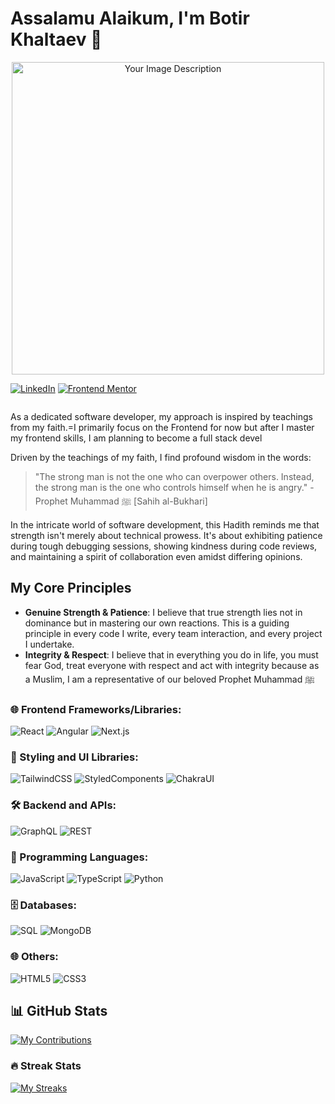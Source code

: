 # Assalamu Alaikum, I'm Botir Khaltaev 👋
<div align="center">
  <img src="https://i.redd.it/6kmghsev58j71.jpg" width="500" alt="Your Image Description">
</div>





[![LinkedIn](https://img.shields.io/badge/LinkedIn-0077B5?style=for-the-badge&logo=linkedin&logoColor=white)](https://www.linkedin.com/in/botir-khaltaev-964977264/)
[![Frontend Mentor](https://img.shields.io/badge/Frontend%20Mentor-4C4C4C?style=for-the-badge&logo=frontendmentor&logoColor=white)](https://www.frontendmentor.io/profile/botirk38)

<img src="https://komarev.com/ghpvc/?username=botirk38 &style=flat-square&color=blue" alt=""/>


As a dedicated software developer, my approach is inspired by teachings from my faith.=I primarily focus on the Frontend for now but after I master my frontend skills, I am planning to become a full stack devel



Driven by the teachings of my faith, I find profound wisdom in the words:

> "The strong man is not the one who can overpower others. Instead, the strong man is the one who controls himself when he is angry." - Prophet Muhammad ﷺ [Sahih al-Bukhari]

In the intricate world of software development, this Hadith reminds me that strength isn't merely about technical prowess. It's about exhibiting patience during tough debugging sessions, showing kindness during code reviews, and maintaining a spirit of collaboration even amidst differing opinions.

## My Core Principles

- **Genuine Strength & Patience**: I believe that true strength lies not in dominance but in mastering our own reactions. This is a guiding principle in every code I write, every team interaction, and every project I undertake.
- **Integrity & Respect**: I believe that in everything you do in life, you must fear God, treat everyone with respect and act with integrity because as a Muslim, I am a representative of our beloved Prophet Muhammad ﷺ 


### 🌐 Frontend Frameworks/Libraries:
![React](https://img.shields.io/badge/-React-20232a?style=for-the-badge&logo=react&logoColor=white)
![Angular](https://img.shields.io/badge/-Angular-red?style=for-the-badge&logo=angular&logoColor=white)
![Next.js](https://img.shields.io/badge/-Next.js-black?style=for-the-badge&logo=next.js&logoColor=white)

### 💅 Styling and UI Libraries:
![TailwindCSS](https://img.shields.io/badge/-TailwindCSS-38B2AC?style=for-the-badge&logo=tailwind-css&logoColor=white)
![StyledComponents](https://img.shields.io/badge/-Styled%20Components-DB7093?style=for-the-badge&logo=styled-components&logoColor=white)
![ChakraUI](https://img.shields.io/badge/-ChakraUI-319795?style=for-the-badge)

### 🛠️ Backend and APIs:
![GraphQL](https://img.shields.io/badge/-GraphQL-E10098?style=for-the-badge&logo=graphql&logoColor=white)
![REST](https://img.shields.io/badge/-REST-02569B?style=for-the-badge)

### 📜 Programming Languages:
![JavaScript](https://img.shields.io/badge/-JavaScript-F7DF1E?style=for-the-badge&logo=javascript&logoColor=black)
![TypeScript](https://img.shields.io/badge/-TypeScript-007ACC?style=for-the-badge&logo=typescript&logoColor=white)
![Python](https://img.shields.io/badge/-Python-3776AB?style=for-the-badge&logo=python&logoColor=white)

### 🗄️ Databases:
![SQL](https://img.shields.io/badge/-SQL-336791?style=for-the-badge)
![MongoDB](https://img.shields.io/badge/-MongoDB-black?style=for-the-badge&logo=mongodb&logoColor=white)

### 🌐 Others:
![HTML5](https://img.shields.io/badge/-HTML5-E34F26?style=for-the-badge&logo=html5&logoColor=white)
![CSS3](https://img.shields.io/badge/-CSS3-1572B6?style=for-the-badge&logo=css3&logoColor=white)



## 📊 GitHub Stats

[![My Contributions](https://github-readme-stats.vercel.app/api?username=botirk38&show_icons=true&theme=radical)](https://github.com/botirk38)

### 🔥 Streak Stats

[![My Streaks](https://github-readme-streak-stats.herokuapp.com?user=botirk38&theme=radical)](https://github.com/botirk38)

<!--
**botirk38/botirk38** is a ✨ _special_ ✨ repository because its `README.md` (this file) appears on your GitHub profile.

Here are some ideas to get you started:

- 🔭 I’m currently working on ...
- 🌱 I’m currently learning ...
- 👯 I’m looking to collaborate on ...
- 🤔 I’m looking for help with ...
- 💬 Ask me about ...
- 📫 How to reach me: ...
- 😄 Pronouns: ...
- ⚡ Fun fact: ...
-->
